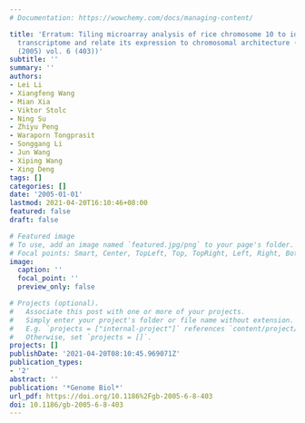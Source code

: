 ```yaml
---
# Documentation: https://wowchemy.com/docs/managing-content/

title: 'Erratum: Tiling microarray analysis of rice chromosome 10 to identify the
  transcriptome and relate its expression to chromosomal architecture (Genome Biology
  (2005) vol. 6 (403))'
subtitle: ''
summary: ''
authors:
- Lei Li
- Xiangfeng Wang
- Mian Xia
- Viktor Stolc
- Ning Su
- Zhiyu Peng
- Waraporn Tongprasit
- Songgang Li
- Jun Wang
- Xiping Wang
- Xing Deng
tags: []
categories: []
date: '2005-01-01'
lastmod: 2021-04-20T16:10:46+08:00
featured: false
draft: false

# Featured image
# To use, add an image named `featured.jpg/png` to your page's folder.
# Focal points: Smart, Center, TopLeft, Top, TopRight, Left, Right, BottomLeft, Bottom, BottomRight.
image:
  caption: ''
  focal_point: ''
  preview_only: false

# Projects (optional).
#   Associate this post with one or more of your projects.
#   Simply enter your project's folder or file name without extension.
#   E.g. `projects = ["internal-project"]` references `content/project/deep-learning/index.md`.
#   Otherwise, set `projects = []`.
projects: []
publishDate: '2021-04-20T08:10:45.969071Z'
publication_types:
- '2'
abstract: ''
publication: '*Genome Biol*'
url_pdf: https://doi.org/10.1186%2Fgb-2005-6-8-403
doi: 10.1186/gb-2005-6-8-403
---
```

